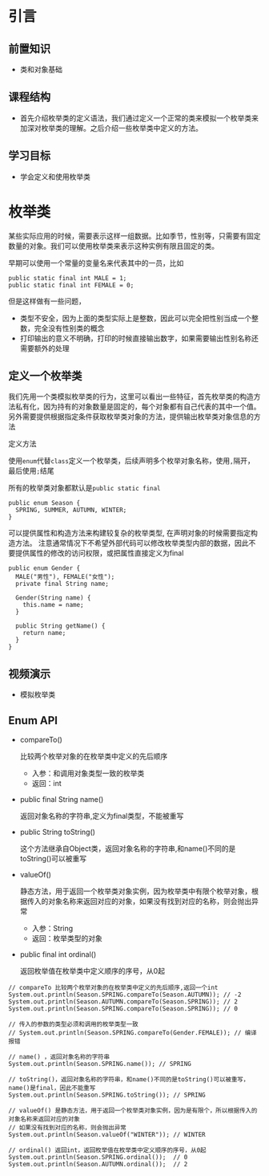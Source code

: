 # 引言

## 前置知识

* 类和对象基础

## 课程结构

* 首先介绍枚举类的定义语法，我们通过定义一个正常的类来模拟一个枚举类来加深对枚举类的理解。之后介绍一些枚举类中定义的方法。

## 学习目标

- 学会定义和使用枚举类

# 枚举类

某些实际应用的时候，需要表示这样一组数据。比如季节，性别等，只需要有固定数量的对象。我们可以使用枚举类来表示这种实例有限且固定的类。

早期可以使用一个常量的变量名来代表其中的一员，比如

```
public static final int MALE = 1;
public static final int FEMALE = 0;
```

但是这样做有一些问题，

- 类型不安全，因为上面的类型实际上是整数，因此可以完全把性别当成一个整数，完全没有性别类的概念
- 打印输出的意义不明确，打印的时候直接输出数字，如果需要输出性别名称还需要额外的处理

## 定义一个枚举类

我们先用一个类模拟枚举类的行为，这里可以看出一些特征，首先枚举类的构造方法私有化，因为持有的对象数量是固定的，每个对象都有自己代表的其中一个值。另外需要提供根据指定条件获取枚举类对象的方法，提供输出枚举类对象信息的方法

定义方法

使用`enum`代替`class`定义一个枚举类，后续声明多个枚举对象名称，使用`,`隔开，最后使用`;`结尾

所有的枚举类对象都默认是`public static final`

```
public enum Season {
  SPRING, SUMMER, AUTUMN, WINTER;
}
```

可以提供属性和构造方法来构建较复杂的枚举类型, 在声明对象的时候需要指定构造方法。 注意通常情况下不希望外部代码可以修改枚举类型内部的数据，因此不要提供属性的修改的访问权限，或把属性直接定义为final

```
public enum Gender {
  MALE("男性"), FEMALE("女性");
  private final String name;

  Gender(String name) {
    this.name = name;
  }

  public String getName() {
    return name;
  }
}
```

## 视频演示

- 模拟枚举类

## Enum API

- compareTo()

  比较两个枚举对象的在枚举类中定义的先后顺序

  - 入参：和调用对象类型一致的枚举类
  - 返回：int

- public final String name()

  返回对象名称的字符串,定义为final类型，不能被重写

- public String toString()

  这个方法继承自Object类，返回对象名称的字符串,和name()不同的是toString()可以被重写

- valueOf()

  静态方法，用于返回一个枚举类对象实例，因为枚举类中有限个枚举对象，根据传入的对象名称来返回对应的对象，如果没有找到对应的名称，则会抛出异常

  - 入参：String
  - 返回：枚举类型的对象

- public final int ordinal()

  返回枚举值在枚举类中定义顺序的序号，从0起

```
// compareTo 比较两个枚举对象的在枚举类中定义的先后顺序,返回一个int
System.out.println(Season.SPRING.compareTo(Season.AUTUMN)); // -2
System.out.println(Season.AUTUMN.compareTo(Season.SPRING)); // 2
System.out.println(Season.SPRING.compareTo(Season.SPRING)); // 0

// 传入的参数的类型必须和调用的枚举类型一致
// System.out.println(Season.SPRING.compareTo(Gender.FEMALE)); // 编译报错

// name() ，返回对象名称的字符串
System.out.println(Season.SPRING.name()); // SPRING

// toString()，返回对象名称的字符串，和name()不同的是toString()可以被重写，name()是final，因此不能重写
System.out.println(Season.SPRING.toString()); // SPRING

// valueOf() 是静态方法，用于返回一个枚举类对象实例，因为是有限个，所以根据传入的对象名称来返回对应的对象
// 如果没有找到对应的名称，则会抛出异常
System.out.println(Season.valueOf("WINTER")); // WINTER

// ordinal() 返回int，返回枚举值在枚举类中定义顺序的序号，从0起
System.out.println(Season.SPRING.ordinal());  // 0
System.out.println(Season.AUTUMN.ordinal());  // 2
```